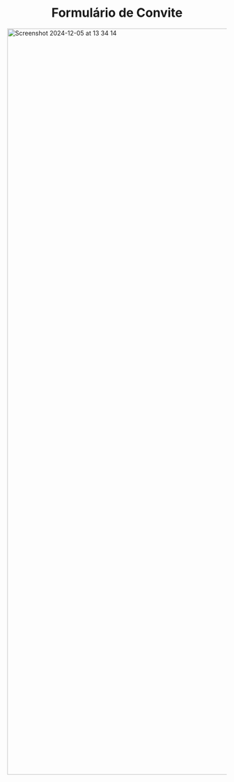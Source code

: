 <h1 align="center">Formulário de Convite</h1>


<img width="1710" alt="Screenshot 2024-12-05 at 13 34 14" src="https://github.com/user-attachments/assets/c1532b0a-f6a4-49b0-a626-371e4a7f5951">
